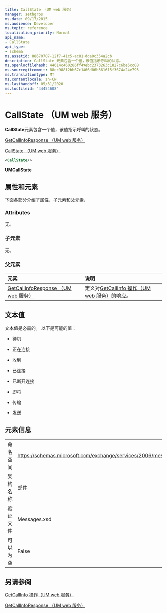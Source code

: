 ```yaml
---
title: CallState （UM web 服务）
manager: sethgros
ms.date: 09/17/2015
ms.audience: Developer
ms.topic: reference
localization_priority: Normal
api_name:
- CallState
api_type:
- schema
ms.assetid: 88670707-12f7-41c5-ac81-dda0c354a2cb
description: CallState 元素包含一个值，该值指示呼叫的状态。
ms.openlocfilehash: 44614c460286ff49ebc2373263c1827c6be5cc08
ms.sourcegitcommit: 88ec988f2bb67c1866d06b361615f3674a24e795
ms.translationtype: MT
ms.contentlocale: zh-CN
ms.lasthandoff: 05/31/2020
ms.locfileid: "44454608"
---
```

# <a name="callstate-um-web-service"></a>CallState （UM web 服务）

**CallState**元素包含一个值，该值指示呼叫的状态。 
  
[GetCallInfoResponse （UM web 服务）](getcallinforesponse-um-web-service.md)
  
[CallState （UM web 服务）](callstate-um-web-service.md)
  
```xml
<CallState/>
```

 **UMCallState**
## <a name="attributes-and-elements"></a>属性和元素

下面各部分介绍了属性、子元素和父元素。
  
### <a name="attributes"></a>Attributes

无。
  
### <a name="child-elements"></a>子元素

无。
  
### <a name="parent-elements"></a>父元素

|**元素**|**说明**|
|:-----|:-----|
|[GetCallInfoResponse （UM web 服务）](getcallinforesponse-um-web-service.md) <br/> |定义对[GetCallInfo 操作（UM web 服务）](getcallinfo-operation-um-web-service.md)的响应。  <br/> |
   
## <a name="text-value"></a>文本值

文本值是必需的。 以下是可能的值：
  
- 待机
    
- 正在连接
    
- 收到
    
- 已连接
    
- 已断开连接
    
- 即将
    
- 传输
    
- 发送
    
## <a name="element-information"></a>元素信息

|||
|:-----|:-----|
|命名空间  <br/> |https://schemas.microsoft.com/exchange/services/2006/message  <br/> |
|架构名称  <br/> |邮件  <br/> |
|验证文件  <br/> |Messages.xsd  <br/> |
|可以为空  <br/> |False  <br/> |
   
## <a name="see-also"></a>另请参阅



[GetCallInfo 操作（UM web 服务）](getcallinfo-operation-um-web-service.md)
  
[GetCallInfoResponse （UM web 服务）](getcallinforesponse-um-web-service.md)

